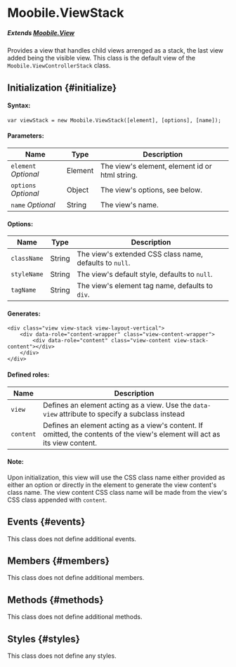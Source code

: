 Moobile.ViewStack
================================================================================

##### Extends [Moobile.View](../View/View.md)

Provides a view that handles child views arrenged as a stack, the last view added being the visible view. This class is the default view of the `Moobile.ViewControllerStack` class.


Initialization {#initialize}
--------------------------------------------------------------------------------

#### Syntax:

	var viewStack = new Moobile.ViewStack([element], [options], [name]);

#### Parameters:

Name                 | Type    | Description
-------------------- | ------- | -----------
`element` *Optional* | Element | The view's element, element id or html string.
`options` *Optional* | Object  | The view's options, see below.
`name`    *Optional* | String  | The view's name.

#### Options:

Name        | Type   | Description
----------- | ------ | -----------
`className` | String | The view's extended CSS class name, defaults to `null`.
`styleName` | String | The view's default style, defaults to `null`.
`tagName`   | String | The view's element tag name, defaults to `div`.

#### Generates:

	<div class="view view-stack view-layout-vertical">
		<div data-role="content-wrapper" class="view-content-wrapper">
			<div data-role="content" class="view-content view-stack-content"></div>
		</div>
	</div>

#### Defined roles:

Name      | Description
--------- | -----------
`view`    | Defines an element acting as a view. Use the `data-view` attribute to specify a subclass instead
`content` | Defines an element acting as a view's content. If omitted, the contents of the view's element will act as its view content.

#### Note:

Upon initialization, this view will use the CSS class name either provided as either an option or directly in the element to generate the view content's class name. The view content CSS class name will be made from the view's CSS class appended with `content`.

Events {#events}
--------------------------------------------------------------------------------

This class does not define additional events.

Members {#members}
--------------------------------------------------------------------------------

This class does not define additional members.

Methods {#methods}
--------------------------------------------------------------------------------

This class does not define additional methods.

Styles {#styles}
--------------------------------------------------------------------------------

This class does not define any styles.

